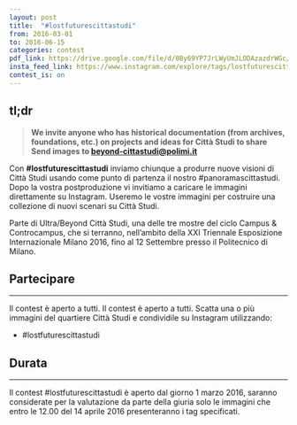 ```yaml
---
layout: post
title:  "#lostfuturescittastudi"
from: 2016-03-01
to: 2016-06-15
categories: contest
pdf_link: https://drive.google.com/file/d/0By69YP7JrLWyUmJLODAzazdrWGc/view?usp=sharing
insta_feed_link: https://www.instagram.com/explore/tags/lostfuturescittastudi
contest_is: on
---
```



tl;dr
---

> **We invite anyone who has historical documentation (from archives, foundations, etc.) on projects and ideas for Città Studi to share**
>**Send images to [beyond-cittastudi@polimi.it](mailto:beyond-cittastudi@polimi.it)**

Con **#lostfuturescittastudi** inviamo chiunque a produrre nuove visioni di Città Studi usando come punto di partenza il nostro #panoramascittastudi. Dopo la vostra postproduzione vi invitiamo a caricare le immagini direttamente su Instagram. Useremo le vostre immagini per costruire una collezione di nuovi scenari su Città Studi.

Parte di Ultra/Beyond Città Studi, una delle tre mostre del ciclo Campus &amp; Controcampus, che si terranno, nell’ambito della XXI Triennale Esposizione Internazionale Milano 2016, fino al 12 Settembre presso il Politecnico di Milano.

Partecipare
---
-----

Il contest è aperto a tutti. Il contest è aperto a tutti. Scatta una o più immagini del quartiere Città Studi e condividile su Instagram utilizzando:

- #lostfuturescittastudi


Durata
---
-----

Il contest #lostfuturescittastudi è aperto dal giorno 1 marzo 2016, saranno considerate per la valutazione da parte della giuria solo le immagini che entro le 12.00 del 14 aprile 2016 presenteranno i tag specificati.
